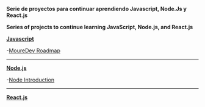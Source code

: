 **Serie de proyectos para continuar aprendiendo Javascript, Node.Js y React.js**

**Series of projects to continue learning JavaScript, Node.js, and React.js**


**[Javascript](https://github.com/MantraGitH/Projects/tree/main/Javascript)**

-[MoureDev Roadmap](https://github.com/MantraGitH/Projects/tree/main/Javascript/RoadMap-MoureDev)

---

**[Node.js](https://github.com/MantraGitH/Projects/tree/main/Node)**

-[Node Introduction](https://github.com/MantraGitH/Projects/tree/main/Node/1.Introduction)

---

**[React.js](https://github.com/MantraGitH/Projects/tree/main/React)**



